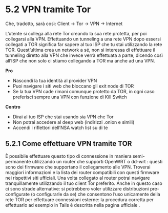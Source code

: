 # 5.2 VPN tramite Tor
Che, tradotto, sarà così:
Client -> Tor -> VPN -> Internet

L’utente si collega alla rete Tor creando la sua rete protetta, per poi collegarsi alla VPN. Effettuando un tunneling a una rete VPN dopo essersi collegati a TOR significa far sapere al tuo ISP che tu stai utilizzando la rete TOR. Quest’ultima crea un network a sé, non si interessa di effettuare il tunneling diretto alla VPN che invece verrà effettuata a parte, dicendo così all’ISP che non solo ci stiamo collegando a TOR ma anche ad una VPN.

**Pro**
- Nascondi la tua identità al provider VPN
- Puoi navigare i siti web che bloccano gli exit node di TOR
- Se la tua VPN cade rimani comunque protetto da TOR, in ogni caso preferisci sempre una VPN con funzione di Kill Switch

**Contro**
- Dirai al tuo ISP che stai usando sia VPN che Tor
- Non potrai accedere al deep web (indirizzi .onion e simili)
- Accendi i riflettori dell’NSA watch list su di te

## 5.2.1 Come effettuare VPN tramite TOR
È possibile effettuare questo tipo di connessione in maniera semi-permanente utilizzando un router che supporti OpenWRT o dd-wrt : questi sono dei firmware che supportano il collegamento alle VPN. Troverai maggiori informazioni e la lista dei router compatibili con questi firmware nei rispettivi siti ufficiali. Una volta collegato al router potrai navigare tranquillamente utilizzando il tuo client Tor preferito. Anche in questo caso ci sono strade alternative: si potrebbero voler utilizzare distribuzioni pre-configurate (o configurarle da se) che consentono l’uso unicamente della rete TOR per effettuare connessioni esterne: la procedura corretta per effettuarlo ad esempio in Tails è descritta nella pagina ufficiale .